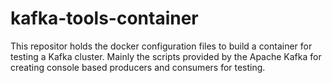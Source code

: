 # kafka-tools-container
This repositor holds the docker configuration files to build a container for testing a Kafka cluster. Mainly the scripts provided by the Apache Kafka for creating console based producers and consumers for testing.
